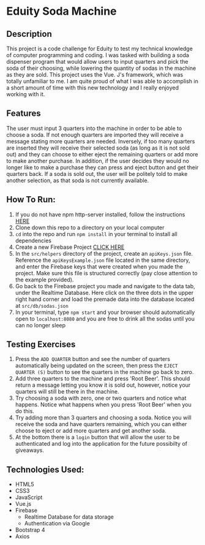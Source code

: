 # Eduity Soda Machine

## Description

This project is a code challenge for Eduity to test my technical knowledge of computer programming and coding.
I was tasked with building a soda dispenser program that would allow users to input quarters and pick the soda of their choosing,
while lowering the quantity of sodas in the machine as they are sold. This project uses the Vue. J's framework, which was totally unfamiliar
to me. I am quite proud of what I was able to accomplish in a short amount of time with this new technology and I really enjoyed working with it.

## Features

The user must input 3 quarters into the machine in order to be able to choose a soda. If not enough quarters are imported they will receive a message stating more quarters are needed. Inversely, if too many quarters are inserted they will receive their selected soda (as long as it is not sold out) and they can choose to either eject the remaining quarters or add more to make another purchase. In addition, if the user decides they would no longer like to make a purchase they can press and eject button and get their quarters back. If a soda is sold out, the user will be politely told to make another selection, as that soda is not currently available. 

## How To Run:
1. If you do not have npm http-server installed, follow the instructions [HERE](https://www.npmjs.com/package/http-server)
1. Clone down this repo to a directory on your local computer
1. `cd` into the repo and run `npm install` in your terminal to install all dependencies
1. Create a new Firebase Project [CLICK HERE](firebase.google.com)
1. In the `src/helpers` directory of the project, create an `apiKeys.json` file. Reference the `apiKeysExample.json` file located in the same directory, and enter the 
Firebase keys that were created when you made the project. Make sure this file is structured correctly (pay close attention to the example provided).
1. Go back to the Firebase project you made and navigate to the data tab, under the Realtime Database. Here click on the three dots in the upper right hand corner and load
the premade data into the database located at `src/db/sodas.json`
1. In your terminal, type `npm start` and your browser should automatically open to `localhost:8080` and you are free to drink all the sodas until you can no longer sleep

## Testing Exercises

1. Press the `ADD QUARTER` button and see the number of quarters automatically being updated on the screen, then press the `EJECT QUARTER (S)` button to see the quarters in the machine go back to zero.
1. Add three quarters to the machine and press 'Root Beer'. This should return a message letting you know it is sold out, however, notice your quarters will still be there in the machine.
1. Try choosing a soda with zero, one or two quarters and notice what happens. Notice what happens when you press 'Root Beer' when you do this.
1. Try adding more than 3 quarters and choosing a soda. Notice you will receive the soda and have quarters remaining, which you can either choose to eject or add more quarters and get another soda.
1. At the bottom there is a `login` button that will allow the user to be authenticated and log into the application for the future possibilty of giveaways.

## Technologies Used:

* HTML5
* CSS3
* JavaScript
* Vue.js
* Firebase
  - Realtime Database for data storage
  - Authentication via Google
* Bootstrap 4
* Axios

